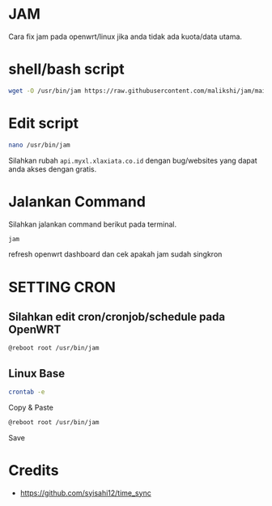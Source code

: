 # JAM
Cara fix jam pada openwrt/linux jika anda tidak ada kuota/data utama.
# shell/bash script

```sh
wget -O /usr/bin/jam https://raw.githubusercontent.com/malikshi/jam/main/jam.sh && chmod +x /usr/bin/jam
```
# Edit script

```sh
nano /usr/bin/jam
```

Silahkan rubah `api.myxl.xlaxiata.co.id` dengan bug/websites yang dapat anda akses dengan gratis.

# Jalankan Command

Silahkan jalankan command berikut pada terminal.

```sh
jam
```

refresh openwrt dashboard dan cek apakah jam sudah singkron

# SETTING CRON

## Silahkan edit cron/cronjob/schedule pada OpenWRT

```sh
@reboot root /usr/bin/jam
```

## Linux Base

```sh
crontab -e
```
Copy & Paste

```sh
@reboot root /usr/bin/jam
```

Save


# Credits

- https://github.com/syisahi12/time_sync